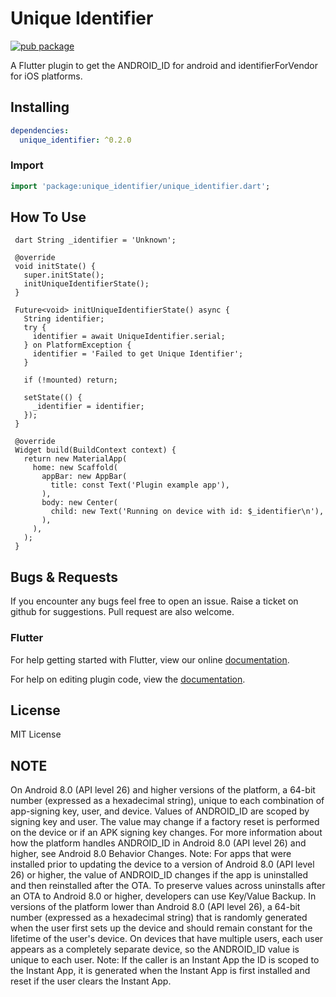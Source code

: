 # Unique Identifier

[![pub package](https://img.shields.io/badge/pub-0.2.0-green.svg)](https://pub.dartlang.org/packages/unique_identifier)

A Flutter plugin to get the ANDROID_ID for android and identifierForVendor for iOS platforms.

## Installing

```yaml
dependencies:
  unique_identifier: ^0.2.0
```

### Import

```dart
import 'package:unique_identifier/unique_identifier.dart';
```

## How To Use

```
 dart String _identifier = 'Unknown';
  
 @override
 void initState() {
   super.initState();
   initUniqueIdentifierState();
 }

 Future<void> initUniqueIdentifierState() async {
   String identifier;
   try {
     identifier = await UniqueIdentifier.serial;
   } on PlatformException {
     identifier = 'Failed to get Unique Identifier';
   }

   if (!mounted) return;

   setState(() {
     _identifier = identifier;
   });
 }

 @override
 Widget build(BuildContext context) {
   return new MaterialApp(
     home: new Scaffold(
       appBar: new AppBar(
         title: const Text('Plugin example app'),
       ),
       body: new Center(
         child: new Text('Running on device with id: $_identifier\n'),
       ),
     ),
   );
 }
```

## Bugs & Requests

If you encounter any bugs feel free to open an issue. Raise a ticket on github for suggestions. Pull request are also welcome.

### Flutter

For help getting started with Flutter, view our online
[documentation](https://flutter.io/).

For help on editing plugin code, view the [documentation](https://flutter.io/platform-plugins/#edit-code).

## License

MIT License


## NOTE
On Android 8.0 (API level 26) and higher versions of the platform, a 64-bit number (expressed as a hexadecimal string), unique to each combination of app-signing key, user, and device. Values of ANDROID_ID are scoped by signing key and user. The value may change if a factory reset is performed on the device or if an APK signing key changes. For more information about how the platform handles ANDROID_ID in Android 8.0 (API level 26) and higher, see Android 8.0 Behavior Changes.
Note: For apps that were installed prior to updating the device to a version of Android 8.0 (API level 26) or higher, the value of ANDROID_ID changes if the app is uninstalled and then reinstalled after the OTA. To preserve values across uninstalls after an OTA to Android 8.0 or higher, developers can use Key/Value Backup.
In versions of the platform lower than Android 8.0 (API level 26), a 64-bit number (expressed as a hexadecimal string) that is randomly generated when the user first sets up the device and should remain constant for the lifetime of the user's device. On devices that have multiple users, each user appears as a completely separate device, so the ANDROID_ID value is unique to each user.
Note: If the caller is an Instant App the ID is scoped to the Instant App, it is generated when the Instant App is first installed and reset if the user clears the Instant App.
